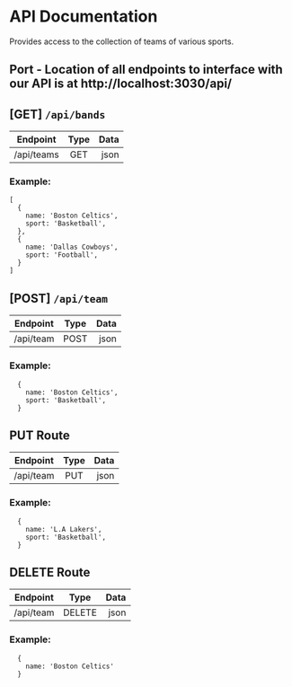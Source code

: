 # API Documentation

Provides access to the collection of teams of various sports.

## Port - Location of all endpoints to interface with our API is at http://localhost:3030/api/

## [GET] `/api/bands`
| Endpoint      | Type          | Data  |
| ------------- |:-------------:| -----:|
| /api/teams     | GET | json |

### Example:
```
[
  {
    name: 'Boston Celtics',
    sport: 'Basketball',
  },
  {
    name: 'Dallas Cowboys',
    sport: 'Football',
  }
]
```

## [POST] `/api/team`
| Endpoint      | Type          | Data  |
| ------------- |:-------------:| -----:|
| /api/team     | POST | json |

### Example:
```
  {
    name: 'Boston Celtics',
    sport: 'Basketball',
  }
```

## PUT Route
| Endpoint      | Type          | Data  |
| ------------- |:-------------:| -----:|
| /api/team     | PUT | json |

### Example:
```
  {
    name: 'L.A Lakers',
    sport: 'Basketball',
  }
```

## DELETE Route
| Endpoint      | Type          | Data  |
| ------------- |:-------------:| -----:|
| /api/team     | DELETE | json |

### Example:
```
  {
    name: 'Boston Celtics'
  }
```